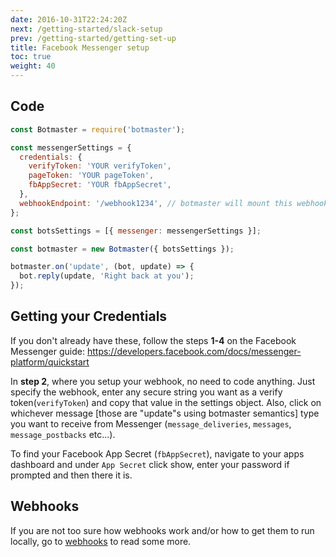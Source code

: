 ```yaml
---
date: 2016-10-31T22:24:20Z
next: /getting-started/slack-setup
prev: /getting-started/getting-set-up
title: Facebook Messenger setup
toc: true
weight: 40
---
```


## Code

```js
const Botmaster = require('botmaster');

const messengerSettings = {
  credentials: {
    verifyToken: 'YOUR verifyToken',
    pageToken: 'YOUR pageToken',
    fbAppSecret: 'YOUR fbAppSecret',
  },
  webhookEndpoint: '/webhook1234', // botmaster will mount this webhook on https://Your_Domain_Name/messenger/webhook1234
};

const botsSettings = [{ messenger: messengerSettings }];

const botmaster = new Botmaster({ botsSettings });

botmaster.on('update', (bot, update) => {
  bot.reply(update, 'Right back at you');
});
```

## Getting your Credentials

If you don't already have these, follow the steps **1-4** on the Facebook Messenger guide:
https://developers.facebook.com/docs/messenger-platform/quickstart

In **step 2**, where you setup your webhook, no need to code anything. Just specify the webhook, enter any secure string you want as a verify token(`verifyToken`) and copy that value in the settings object. Also, click on whichever message [those are "update"s using botmaster semantics] type you want to receive from Messenger (`message_deliveries`, `messages`, `message_postbacks` etc...).

To find your Facebook App Secret (`fbAppSecret`), navigate to your apps dashboard and under `App Secret` click show, enter your password if prompted and then there it is.

## Webhooks

If you are not too sure how webhooks work and/or how to get them to run locally, go to [webhooks](/getting-started/webhooks) to read some more.

